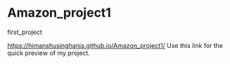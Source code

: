 # Amazon_project1
first_project

https://himanshusinghania.github.io/Amazon_project1/    Use this link for the quick preview of my project.



 
